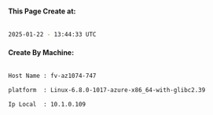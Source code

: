 
   
#### This Page Create at:

```bash

2025-01-22 - 13:44:33 UTC

```

#### Create By Machine:

```bash

Host Name : fv-az1074-747

platform  : Linux-6.8.0-1017-azure-x86_64-with-glibc2.39

Ip Local  : 10.1.0.109

```


